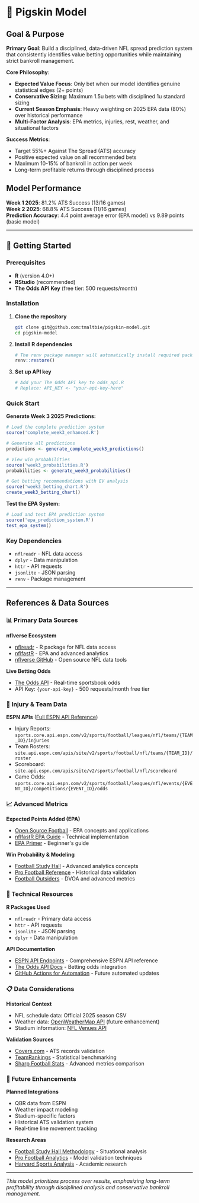 # 🏈 Pigskin Model

## Goal & Purpose

**Primary Goal**: Build a disciplined, data-driven NFL spread prediction system that consistently identifies value betting opportunities while maintaining strict bankroll management.

**Core Philosophy**:
- **Expected Value Focus**: Only bet when our model identifies genuine statistical edges (2+ points)
- **Conservative Sizing**: Maximum 1.5u bets with disciplined 1u standard sizing
- **Current Season Emphasis**: Heavy weighting on 2025 EPA data (80%) over historical performance
- **Multi-Factor Analysis**: EPA metrics, injuries, rest, weather, and situational factors

**Success Metrics**:
- Target 55%+ Against The Spread (ATS) accuracy
- Positive expected value on all recommended bets
- Maximum 10-15% of bankroll in action per week
- Long-term profitable returns through disciplined process

## Model Performance

**Week 1 2025**: 81.2% ATS Success (13/16 games)  
**Week 2 2025**: 68.8% ATS Success (11/16 games)  
**Prediction Accuracy**: 4.4 point average error (EPA model) vs 9.89 points (basic model)

---

## 🚀 Getting Started

### Prerequisites

- **R** (version 4.0+)
- **RStudio** (recommended)
- **The Odds API Key** (free tier: 500 requests/month)

### Installation

1. **Clone the repository**
   ```bash
   git clone git@github.com:tmaltbie/pigskin-model.git
   cd pigskin-model
   ```

2. **Install R dependencies**
   ```r
   # The renv package manager will automatically install required packages
   renv::restore()
   ```

3. **Set up API key**
   ```r
   # Add your The Odds API key to odds_api.R
   # Replace: API_KEY <- "your-api-key-here"
   ```

### Quick Start

**Generate Week 3 2025 Predictions:**
```r
# Load the complete prediction system
source('complete_week3_enhanced.R')

# Generate all predictions
predictions <- generate_complete_week3_predictions()

# View win probabilities
source('week3_probabilities.R')
probabilities <- generate_week3_probabilities()

# Get betting recommendations with EV analysis
source('week3_betting_chart.R')
create_week3_betting_chart()
```

**Test the EPA System:**
```r
# Load and test EPA prediction system
source('epa_prediction_system.R')
test_epa_system()
```

### Key Dependencies

- `nflreadr` - NFL data access
- `dplyr` - Data manipulation  
- `httr` - API requests
- `jsonlite` - JSON parsing
- `renv` - Package management

---

## References & Data Sources

### 📊 Primary Data Sources

**nflverse Ecosystem**
- [nflreadr](https://nflreadr.nflverse.com/) - R package for NFL data access
- [nflfastR](https://www.nflfastr.com/) - EPA and advanced analytics
- [nflverse GitHub](https://github.com/nflverse) - Open source NFL data tools

**Live Betting Odds**
- [The Odds API](https://the-odds-api.com/) - Real-time sportsbook odds
- API Key: `{your-api-key}` - 500 requests/month free tier

### 🏥 Injury & Team Data

**ESPN APIs** ([Full ESPN API Reference](https://gist.github.com/nntrn/ee26cb2a0716de0947a0a4e9a157bc1c))
- Injury Reports: `sports.core.api.espn.com/v2/sports/football/leagues/nfl/teams/{TEAM_ID}/injuries`
- Team Rosters: `site.api.espn.com/apis/site/v2/sports/football/nfl/teams/{TEAM_ID}/roster`
- Scoreboard: `site.api.espn.com/apis/site/v2/sports/football/nfl/scoreboard`
- Game Odds: `sports.core.api.espn.com/v2/sports/football/leagues/nfl/events/{EVENT_ID}/competitions/{EVENT_ID}/odds`

### 📈 Advanced Metrics

**Expected Points Added (EPA)**
- [Open Source Football](https://opensourcefootball.com) - EPA concepts and applications
- [nflfastR EPA Guide](https://www.nflfastr.com/articles/nflfastR.html) - Technical implementation
- [EPA Primer](https://www.opensourcefootball.com/posts/2020-09-28-nflfastr-beginners-guide/) - Beginner's guide

**Win Probability & Modeling**
- [Football Study Hall](https://www.footballstudyhall.com/) - Advanced analytics concepts
- [Pro Football Reference](https://www.pro-football-reference.com/) - Historical data validation
- [Football Outsiders](https://www.footballoutsiders.com/) - DVOA and advanced metrics

### 🔧 Technical Resources

**R Packages Used**
- `nflreadr` - Primary data access
- `httr` - API requests
- `jsonlite` - JSON parsing
- `dplyr` - Data manipulation

**API Documentation**
- [ESPN API Endpoints](https://gist.github.com/nntrn/ee26cb2a0716de0947a0a4e9a157bc1c) - Comprehensive ESPN API reference
- [The Odds API Docs](https://the-odds-api.com/liveapi/guides/v4/) - Betting odds integration
- [GitHub Actions for Automation](https://docs.github.com/en/actions) - Future automated updates

### 📋 Data Considerations

**Historical Context**
- NFL schedule data: Official 2025 season CSV
- Weather data: [OpenWeatherMap API](https://openweathermap.org/api) (future enhancement)
- Stadium information: [NFL Venues API](https://sports.core.api.espn.com/v2/sports/football/leagues/nfl/venues)

**Validation Sources**
- [Covers.com](https://www.covers.com/) - ATS records validation
- [TeamRankings](https://www.teamrankings.com/nfl/) - Statistical benchmarking
- [Sharp Football Stats](https://www.sharpfootballstats.com/) - Advanced metrics comparison

### 🎯 Future Enhancements

**Planned Integrations**
- QBR data from ESPN
- Weather impact modeling
- Stadium-specific factors
- Historical ATS validation system
- Real-time line movement tracking

**Research Areas**
- [Football Study Hall Methodology](https://www.footballstudyhall.com/2008/1/23/3014847/college-football-s-most-important) - Situational analysis
- [Pro Football Analytics](https://profootballanalytics.com/) - Model validation techniques
- [Harvard Sports Analysis](https://harvardsportsanalysis.wordpress.com/) - Academic research

---

*This model prioritizes process over results, emphasizing long-term profitability through disciplined analysis and conservative bankroll management.*